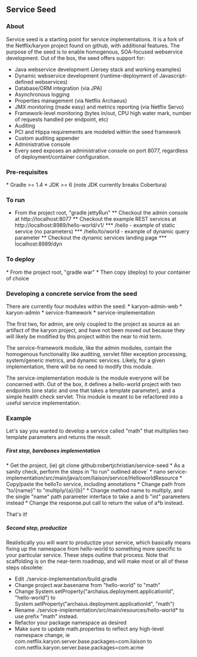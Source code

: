 <h2>Service Seed</h2>

<h3>About</h3>
Service seed is a starting point for service implementations.  It is a fork of the Netflix/karyon project found on github, with additional features.  The purpose of the seed is to enable homogenous, SOA-focused webservice development.  Out of the box, the seed offers support for:

* Java webservice development (Jersey stack and working examples)
* Dynamic webservice development (runtime-deployment of Javascript-defined webservices)
* Database/ORM integration (via JPA)
* Asynchronous logging
* Properties management (via Netflix Archaeus)
* JMX monitoring (made easy) and metrics reporting (via Netflix Servo)
* Framework-level monitoring (bytes in/out, CPU high water mark, number of requests handled per endpoint, etc)
* Auditing
 * PCI and Hippa requirements are modeled within the seed framework
 * Custom auditing appender
* Administrative console
 * Every seed exposes an administrative console on port 8077, regardless of deployment/container configuration.

<h3>Pre-requisites</h3>
* Gradle >= 1.4
* JDK >= 6 (note JDK currently breaks Cobertura)

<h3>To run</h3>

* From the project root, "gradle jettyRun"
** Checkout the admin console at http://localhost:8077
** Checkout the example REST services at http://localhost:8989/hello-world/v1/
*** /hello - example of static service (no parameters)
*** /hello/to/world - example of dynamic query parameter
** Checkout the dynamic services landing page
*** localhost:8989/dyn

<h3>To deploy</h3>
* From the project root, "gradle war"
* Then copy (deploy) to your container of choice

<h3>Developing a concrete service from the seed</h3>
There are currently four modules within the seed:
* karyon-admin-web
* karyon-admin
* service-framework
* service-implementation

The first two, for admin, are only coupled to the project as source as an artifact of the karyon project, and have not been moved out because they will likely be modified by this project within the near to mid term.

The service-framework module, like the admin modules, contain the homogenous functionality like auditing, servlet filter exception processing, system/generic metrics, and dynamic services.  Likely, for a given implementation, there will be no need to modify this module.

The service-implementation module is the module everyone will be concerned with.  Out of the box, it defines a hello-world project with two endpoints (one static and one that takes a template parameter), and a simple health check servlet.  This module is meant to be refactored into a useful service implementation.

<h3>Example</h3>

Let's say you wanted to develop a service called "math" that multiplies two template parameters and returns the result.  

<h5>First step, barebones implementation</h5>
* Get the project, (ie) git clone github:robertjchristian/service-seed
 * As a sanity check, perform the steps in "to run" outlined above`
* nano service-implementation/src/main/java/com/liaison/service/HelloworldResource
 * Copy/paste the helloTo service, including annotations
 * Change path from "to/{name}" to "multiply/{a}/{b}"
 * Change method name to multiply, and the single "name" path parameter interface to take a and b "int" parameters instead
 * Change the response.put call to return the value of a*b instead.

That's it!

<h5>Second step, productize</h5>

Realistically you will want to productize your service, which basically means fixing up the namespace from hello-world to something more specific to your particular service.  These steps outline that process.  Note that scaffolding is on the near-term roadmap, and will make most or all of these steps obsolete:

* Edit ./service-implementation/build.gradle
 * Change project.war.basename from "hello-world" to "math"
 * Change System.setProperty("archaius.deployment.applicationId", "hello-world") to System.setProperty("archaius.deployment.applicationId", "math")
* Rename ./service-implementation/src/main/resources/hello-world* to use prefix "math" instead.  
* Refactor your package namespace as desired 
 * Make sure to update math.properties to reflect any high-level namespace change, ie com.netflix.karyon.server.base.packages=com.liaison
to com.netflix.karyon.server.base.packages=com.acme





